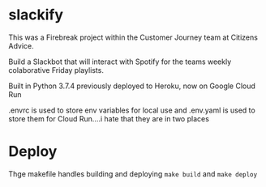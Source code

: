 # slackify
This was a Firebreak project within the Customer Journey team at Citizens Advice. 

Build a Slackbot that will interact with Spotify for the teams weekly colaborative Friday playlists.

Built in Python 3.7.4 previously deployed to Heroku, now on Google Cloud Run

.envrc is used to store env variables for local use and .env.yaml is used to store them for Cloud Run....i hate that they are in two places

# Deploy
Thge makefile handles building and deploying
`make build`
and
`make deploy`

